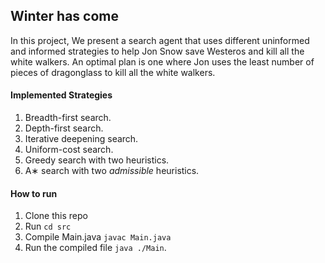 ## Winter has come

In this project, We present a search agent that uses different uninformed and informed strategies
to help Jon Snow save Westeros and kill all the white walkers. An optimal plan is one where Jon uses the least number of pieces of dragonglass to kill all the white walkers.

#### Implemented Strategies
1. Breadth-first search.
2. Depth-first search.
3. Iterative deepening search.
4. Uniform-cost search.
5. Greedy search with two heuristics.
6. A∗ search with two *admissible* heuristics.

#### How to run
1. Clone this repo
2. Run `cd src`
3. Compile Main.java `javac Main.java`
4. Run the compiled file `java ./Main`.
